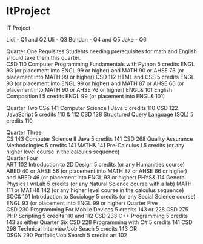# ItProject
IT Project


Lidi - Q1 and Q2
Uli - Q3
Bohdan - Q4 and Q5
Jake - Q6


Quarter One	Requisites
Students needing prerequisites for math and English should take them this quarter.	
CSD 110 Computer Programming Fundamentals with Python 5 credits	ENGL 93 (or placement into ENGL 99 or higher) and MATH 90 or AHSE 76 (or placement into MATH 99 or higher)
CSD 112 HTML and CSS 5 credits	ENGL 93 (or placement into ENGL 99 or higher) and MATH 87 or AHSE 66 (or placement into MATH 90 or AHSE 76 or higher)
ENGL& 101 English Composition I 5 credits	ENGL 99&nbsp;(or placement into ENGL& 101)

Quarter Two	
CS& 141 Computer Science I Java 5 credits	110
CSD 122 JavaScript 5 credits	110 & 112
CSD 138 Structured Query Language (SQL) 5 credits	110

Quarter Three	
CS 143 Computer Science II Java 5 credits	141
CSD 268 Quality Assurance Methodologies 5 credits	141
MATH& 141 Pre-Calculus I 5 credits (or any higher level course in the calculus sequence)	
Quarter Four	
ART 102 Introduction to 2D Design 5 credits (or any Humanities course)	ABED 40 or AHSE 56 (or placement into MATH 87 or AHSE 66 or higher) and ABED 46 (or placement into ENGL 93 or higher)
PHYS& 114 General Physics I w/Lab 5 credits (or any Natural Science course with a lab)	MATH 111 or MATH& 142 (or any higher level course in the calculus sequence)
SOC& 101 Introduction to Sociology 5 credits (or any Social Science course)	ENGL 93 (or placement into ENGL 99 or higher)
Quarter Five	
CSD 230 Programming For Mobile Devices 5 credits	143 or 228
CSD 275 PHP Scripting 5 credits	110 and 112
CSD 233 C++ Programming 5 credits	143 as either
Quarter Six	
CSD 228 Programming with C# 5 credits	141
CSD 298 Technical Interview/Job Seach 5 credits	143
OR	
DSGN 290 Portfolio/Job Search 5 credits	art 102